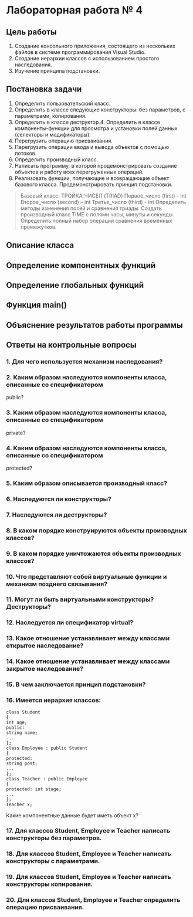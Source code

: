 # Лабораторная работа № 4

## Цель работы

1. Создание консольного приложения, состоящего из нескольких файлов в системе
программирования Visual Studio.
2. Создание иерархии классов с использованием простого наследования.
3. Изучение принципа подстановки.

## Постановка задачи

1. Определить пользовательский класс.
2. Определить в классе следующие конструкторы: без параметров, с параметрами,
копирования.
3. Определить в классе деструктор.4. Определить в классе компоненты-функции для просмотра и установки полей
данных (селекторы и модификаторы).
5. Перегрузить операцию присваивания.
6. Перегрузить операции ввода и вывода объектов с помощью потоков.
7. Определить производный класс.
8. Написать программу, в которой продемонстрировать создание объектов и работу
всех перегруженных операций.
9. Реализовать функции, получающие и возвращающие объект базового класса.
Продемонстрировать принцип подстановки.

>Базовый класс:
>    ТРОЙКА_ЧИСЕЛ (TRIAD)
>    Первое_число (first) - int
>    Второе_число (second) – int
>    Третье_число (third) - int
>Определить методы изменения полей и сравнения триады. Создать производный класс TIME с полями часы, минуты и секунды. Определить полный набор операций сравнения временных промежутков.

## Описание класса



## Определение компонентных функций

## Определение глобальных функций


## Функция main()


## Объяснение результатов работы программы


## Ответы на контрольные вопросы


### 1. Для чего используется механизм наследования?


### 2. Каким образом наследуются компоненты класса, описанные со спецификатором
public?

### 3. Каким образом наследуются компоненты класса, описанные со спецификатором
private?

### 4. Каким образом наследуются компоненты класса, описанные со спецификатором
protected?

### 5. Каким образом описывается производный класс?

### 6. Наследуются ли конструкторы?

### 7. Наследуются ли деструкторы?

### 8. В каком порядке конструируются объекты производных классов?

### 9. В каком порядке уничтожаются объекты производных классов?

### 10. Что представляют собой виртуальные функции и механизм позднего связывания?

### 11. Могут ли быть виртуальными конструкторы? Деструкторы?

### 12. Наследуется ли спецификатор virtual?

### 13. Какое отношение устанавливает между классами открытое наследование?

### 14. Какое отношение устанавливает между классами закрытое наследование?

### 15. В чем заключается принцип подстановки?

### 16. Имеется иерархия классов:

```
class Student
{
int age;
public:
string name;
...
};
class Employee : public Student
{
protected:
string post;
...
};
class Teacher : public Employee
{
protected: int stage;
...
};
Teacher x;
```
Какие компонентные данные будет иметь объект х?

### 17. Для классов Student, Employee и Teacher написать конструкторы без параметров.

### 18. Для классов Student, Employee и Teacher написать конструкторы с параметрами.

### 19. Для классов Student, Employee и Teacher написать конструкторы копирования.

### 20. Для классов Student, Employee и Teacher определить операцию присваивания.
